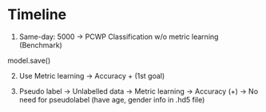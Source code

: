 # Timeline

1. Same-day:
	5000 -> PCWP Classification w/o metric learning (Benchmark)
   
model.save()
   
2. Use Metric learning 
    -> Accuracy + (1st goal)
   
3. Pseudo label -> Unlabelled data -> Metric learning -> Accuracy (+)
    -> No need for pseudolabel (have age, gender info in .hd5 file)
